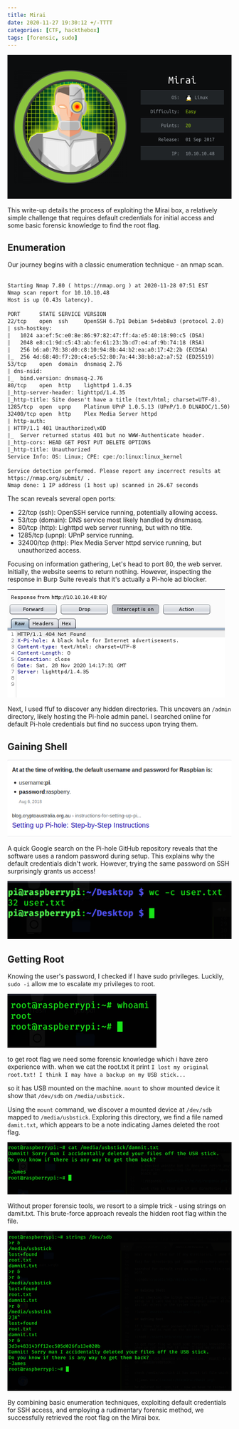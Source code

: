 ```yaml
---
title: Mirai
date: 2020-11-27 19:30:12 +/-TTTT
categories: [CTF, hackthebox]
tags: [forensic, sudo]
---
```


![info card](/assets/htb/mirai/info_card.png)


This write-up details the process of exploiting the Mirai box, a relatively simple challenge that requires default credentials for initial access and some basic forensic knowledge to find the root flag.


## Enumeration

Our journey begins with a classic enumeration technique - an nmap scan.

```nmap 

Starting Nmap 7.80 ( https://nmap.org ) at 2020-11-28 07:51 EST
Nmap scan report for 10.10.10.48
Host is up (0.43s latency).

PORT      STATE SERVICE VERSION
22/tcp    open  ssh     OpenSSH 6.7p1 Debian 5+deb8u3 (protocol 2.0)
| ssh-hostkey: 
|   1024 aa:ef:5c:e0:8e:86:97:82:47:ff:4a:e5:40:18:90:c5 (DSA)
|   2048 e8:c1:9d:c5:43:ab:fe:61:23:3b:d7:e4:af:9b:74:18 (RSA)
|   256 b6:a0:78:38:d0:c8:10:94:8b:44:b2:ea:a0:17:42:2b (ECDSA)
|_  256 4d:68:40:f7:20:c4:e5:52:80:7a:44:38:b8:a2:a7:52 (ED25519)
53/tcp    open  domain  dnsmasq 2.76
| dns-nsid: 
|_  bind.version: dnsmasq-2.76
80/tcp    open  http    lighttpd 1.4.35
|_http-server-header: lighttpd/1.4.35
|_http-title: Site doesn't have a title (text/html; charset=UTF-8).
1285/tcp  open  upnp    Platinum UPnP 1.0.5.13 (UPnP/1.0 DLNADOC/1.50)
32400/tcp open  http    Plex Media Server httpd
| http-auth: 
| HTTP/1.1 401 Unauthorized\x0D
|_  Server returned status 401 but no WWW-Authenticate header.
|_http-cors: HEAD GET POST PUT DELETE OPTIONS
|_http-title: Unauthorized
Service Info: OS: Linux; CPE: cpe:/o:linux:linux_kernel

Service detection performed. Please report any incorrect results at https://nmap.org/submit/ .
Nmap done: 1 IP address (1 host up) scanned in 26.67 seconds
```

The scan reveals several open ports:

- 22/tcp (ssh): OpenSSH service running, potentially allowing access.
- 53/tcp (domain): DNS service most likely handled by dnsmasq.
- 80/tcp (http): Lighttpd web server running, but with no title.
- 1285/tcp (upnp): UPnP service running.
- 32400/tcp (http): Plex Media Server httpd service running, but unauthorized access.

Focusing on information gathering, Let's head to port 80, the web server. Initially, the website seems to return nothing. However, inspecting the response in Burp Suite reveals that it's actually a Pi-hole ad blocker.

![response](/assets/htb/mirai/response.png)

Next, I used ffuf to discover any hidden directories. This uncovers an `/admin` directory, likely hosting the Pi-hole admin panel. I searched online for default Pi-hole credentials but find no success upon trying them.

## Gaining Shell

![creds](/assets/htb/mirai/creds.png)

A quick Google search on the Pi-hole GitHub repository reveals that the software uses a random password during setup. This explains why the default credentials didn't work. However, trying the same password on SSH surprisingly grants us access!

![user](assets/htb/mirai/user.png)

## Getting Root

Knowing the user's password, I checked if I have sudo privileges. Luckily, `sudo -i` allow me to escalate my privileges to root.

![root](/assets/htb/mirai/root.png)

to get root flag we need some forensic knowledge which i have zero experience with. 
when we cat the root.txt it print `I lost my original root.txt! I think I may have a backup on my USB stick...`

so it has USB mounted on the machine. `mount` to show mounted device it show that `/dev/sdb` on `/media/usbstick.` 


Using the `mount` command, we discover a mounted device at `/dev/sdb` mapped to `/media/usbstick`. Exploring this directory, we find a file named `damit.txt`, which appears to be a note indicating James deleted the root flag.

![james note](/assets/htb/mirai/damit.png)

Without proper forensic tools, we resort to a simple trick - using strings on damit.txt. This brute-force approach reveals the hidden root flag within the file.

![FLAG](/assets/htb/mirai/flag.png)

By combining basic enumeration techniques, exploiting default credentials for SSH access, and employing a rudimentary forensic method, we successfully retrieved the root flag on the Mirai box.